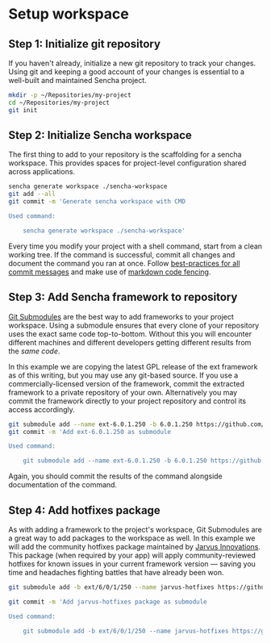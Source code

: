 # Setup workspace

## Step 1: Initialize git repository

If you haven't already, initialize a new git repository to track your changes. Using git and keeping a good account of your changes is essential to a well-built and maintained Sencha project.

```bash
mkdir -p ~/Repositories/my-project
cd ~/Repositories/my-project
git init
```

## Step 2: Initialize Sencha workspace

The first thing to add to your repository is the scaffolding for a sencha workspace. This provides spaces for project-level configuration shared across applications.

```bash
sencha generate workspace ./sencha-workspace
git add --all
git commit -m 'Generate sencha workspace with CMD

Used command:

    sencha generate workspace ./sencha-workspace'
```

Every time you modify your project with a shell command, start from a clean working tree. If the command is successful, commit all changes and document the command you ran at once. Follow [best-practices for all commit messages](http://chris.beams.io/posts/git-commit/) and make use of [markdown code fencing](https://guides.github.com/features/mastering-markdown/#example-code).

## Step 3: Add Sencha framework to repository

[Git Submodules](https://git-scm.com/book/en/v2/Git-Tools-Submodules) are the best way to add frameworks to your project workspace. Using a submodule ensures that every clone of your repository uses the exact same code top-to-bottom. Without this you will encounter different machines and different developers getting different results from the *same code*.

In this example we are copying the latest GPL release of the ext framework as of this writing, but you may use any git-based source. If you use a commercially-licensed version of the framework, commit the extracted framework to a private repository of your own. Alternatively you may commit the framework directly to your project repository and control its access accordingly.

```bash
git submodule add --name ext-6.0.1.250 -b 6.0.1.250 https://github.com/JarvusInnovations/extjs.git ./sencha-workspace/ext-6.0.1.250
git commit -m 'Add ext-6.0.1.250 as submodule

Used command:

    git submodule add --name ext-6.0.1.250 -b 6.0.1.250 https://github.com/JarvusInnovations/extjs.git ./sencha-workspace/ext-6.0.1.250'
```

Again, you should commit the results of the command alongside documentation of the command.

## Step 4: Add hotfixes package

As with adding a framework to the project's workspace, Git Submodules are a great way to add packages to the workspace as well. In this example we will add the community hotfixes package maintained by [Jarvus Innovations](http://jarv.us). This package (when required by your app) will apply community-reviewed hotfixes for known issues in your current framework version — saving you time and headaches fighting battles that have already been won.

```bash
git submodule add -b ext/6/0/1/250 --name jarvus-hotfixes https://github.com/JarvusInnovations/sencha-hotfixes.git ./sencha-workspace/packages/jarvus-hotfixes

git commit -m 'Add jarvus-hotfixes package as submodule

Used command:

    git submodule add -b ext/6/0/1/250 --name jarvus-hotfixes https://github.com/JarvusInnovations/sencha-hotfixes.git ./sencha-workspace/packages/jarvus-hotfixes'
```